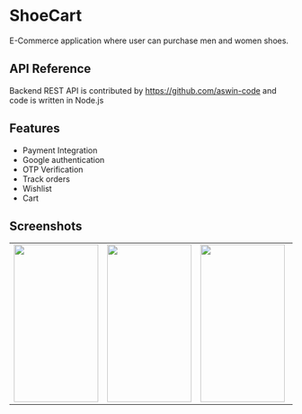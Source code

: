 
# ShoeCart
  E-Commerce application where user can purchase men and women shoes.


## API Reference

Backend REST API is contributed by https://github.com/aswin-code and code is written in Node.js



## Features

- Payment Integration
- Google authentication
- OTP Verification
- Track orders
- Wishlist
- Cart


## Screenshots

 <table>
  <tr>
    <td valign="top"><img src="https://user-images.githubusercontent.com/106578107/210341122-e7dde384-e66c-4e6f-b571-e3bd8901a1f9.jpg" width="150" height="280"></td>
    <td valign="top"><img src="https://user-images.githubusercontent.com/106578107/210341118-cc214d8f-24d5-467c-bbbc-85591e9d6f73.jpg" width="150" height="280"></td>
    <td valign="top"><img src="https://user-images.githubusercontent.com/106578107/210341107-a463c836-da19-4088-99cd-388707515ce4.jpg" width="150" height="280"></td>
    <td valign="top"><img src="https://user-images.githubusercontent.com/106578107/210341131-70d46131-a28c-41b4-a45a-693e951bf4f1.jpg" width="150" height="280"></td>
    <td valign="top"><img src="https://user-images.githubusercontent.com/106578107/210341138-7e2402e0-885a-4a1e-8df5-90cb196d8e6a.jpg" width="150" height="280"></td>
    <td valign="top"><img src="https://user-images.githubusercontent.com/106578107/210341135-d77a25d3-3f50-4bee-a024-413d36fa4f8c.jpg" width="150" height="280"></td>
    <td valign="top"><img src="https://user-images.githubusercontent.com/106578107/210341126-c0784279-c3b9-4d69-82ff-52ade1055cd9.jpg" width="150" height="280"></td>
  </tr>
</table>
